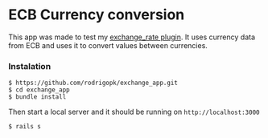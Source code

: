 # ECB Currency conversion
This app was made to test my [exchange_rate plugin](https://github.com/rodrigopk/exchange_rate). It uses currency data from ECB and uses it to convert values between currencies.

### Instalation

    $ https://github.com/rodrigopk/exchange_app.git
    $ cd exchange_app
    $ bundle install

  Then start a local server and it should be running on ``` http://localhost:3000 ```

    $ rails s